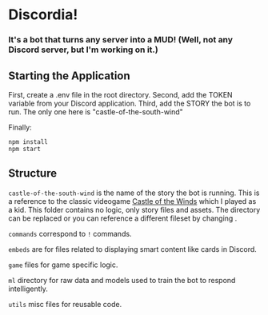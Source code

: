 # Discordia!
### It's a bot that turns any server into a MUD!  (Well, not any Discord server, but I'm working on it.)

## Starting the Application

First, create a .env file in the root directory.
Second, add the TOKEN variable from your Discord application.
Third, add the STORY the bot is to run.  The only one here is "castle-of-the-south-wind"

Finally:

```
npm install
npm start
```

## Structure
`castle-of-the-south-wind` is the name of the story the bot is running.  This is a reference to the classic videogame
[Castle of the Winds](https://en.wikipedia.org/wiki/Castle_of_the_Winds) which I played as a kid.  This folder contains no logic,
only story files and assets.  The directory can be replaced or you can reference a different fileset by changing .

`commands` correspond to `!` commands.

`embeds` are for files related to displaying smart content like cards in Discord.

`game` files for game specific logic.

`ml` directory for raw data and models used to train the bot to respond intelligently.

`utils` misc files for reusable code.